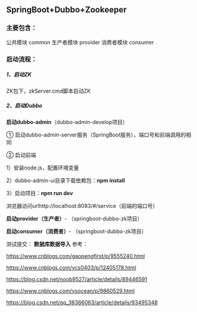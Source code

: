 ## SpringBoot+Dubbo+Zookeeper

### 主要包含：

公共模块 common
生产者模块 provider
消费者模块 consumer

### 启动流程：

##### 1、启动ZK

 ZK包下，zkServer.cmd脚本启动ZK

##### 2、启动Dubbo

**启动dubbo-admin**（dubbo-admin-develop项目）

① 启动dubbo-admin-server服务（SpringBoot服务），端口号和前端调用的相同

② 启动前端

1）安装node.js，配置环境变量

2）dubbo-admin-ui目录下载依赖包：**npm install**

3）启动项目：**npm run dev**

浏览器访问urlhttp://localhost:8083/#/service（前端的端口号）

**启动provider（生产者）**- （springboot-dubbo-zk项目）

**启动consumer（消费者）**- （springboot-dubbo-zk项目）


测试提交：
**数据库数据导入**
参考：

https://www.cnblogs.com/gaopengfirst/p/9555240.html

https://www.cnblogs.com/ycs0403/p/12405178.html

https://blog.csdn.net/noob9527/article/details/89446591

https://www.cnblogs.com/ysocean/p/9860529.html

https://blog.csdn.net/qq_38366063/article/details/93495348